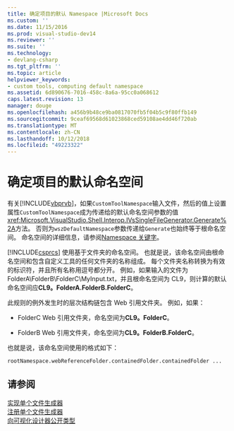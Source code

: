 ```yaml
---
title: 确定项目的默认 Namespace |Microsoft Docs
ms.custom: ''
ms.date: 11/15/2016
ms.prod: visual-studio-dev14
ms.reviewer: ''
ms.suite: ''
ms.technology:
- devlang-csharp
ms.tgt_pltfrm: ''
ms.topic: article
helpviewer_keywords:
- custom tools, computing default namespace
ms.assetid: 6d890676-7016-458c-8a6a-95cc0a068612
caps.latest.revision: 13
manager: douge
ms.openlocfilehash: a456b9b48ce9ba0817070fb5f04b5c9f80ffb149
ms.sourcegitcommit: 9ceaf69568d61023868ced59108ae4dd46f720ab
ms.translationtype: MT
ms.contentlocale: zh-CN
ms.lasthandoff: 10/12/2018
ms.locfileid: "49223322"
---
```

# <a name="determining-the-default-namespace-of-a-project"></a>确定项目的默认命名空间
有关[!INCLUDE[vbprvb](../includes/vbprvb-md.md)]，如果`CustomToolNamespace`输入文件，然后的值上设置属性`CustomToolNamespace`成为传递给的默认命名空间参数的值<xref:Microsoft.VisualStudio.Shell.Interop.IVsSingleFileGenerator.Generate%2A>方法。 否则为`wszDefaultNamespace`参数传递给`Generate`也始终等于根命名空间。 命名空间的详细信息，请参阅[Namespace 关键字](http://msdn.microsoft.com/library/091a66eb-b10d-4f54-9102-5ac0d4bdb84b)。  
  
 [!INCLUDE[csprcs](../includes/csprcs-md.md)] 使用基于文件夹的命名空间。 也就是说，该命名空间由根命名空间和包含自定义工具的任何文件夹的名称组成。 每个文件夹名称转换为有效的标识符，并且所有名称用逗号都分开。 例如，如果输入的文件为 FolderA\FolderB\FolderC\MyInput.txt，并且根命名空间为 CL9，则计算的默认命名空间应**CL9。FolderA.FolderB.FolderC**。  
  
 此规则的例外发生时的层次结构链包含 Web 引用文件夹。 例如，如果：  
  
-   FolderC Web 引用文件夹，命名空间为**CL9。FolderC**。  
  
-   FolderB Web 引用文件夹，命名空间为**CL9。FolderB.FolderC**。  
  
 也就是说，该命名空间使用的格式如下：  
  
```  
rootNamespace.webReferenceFolder.containedFolder.containedFolder ...  
```  
  
## <a name="see-also"></a>请参阅  
 [实现单个文件生成器](../extensibility/internals/implementing-single-file-generators.md)   
 [注册单个文件生成器](../extensibility/internals/registering-single-file-generators.md)   
 [向可视化设计器公开类型](../extensibility/internals/exposing-types-to-visual-designers.md)